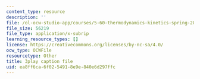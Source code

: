 ```yaml
---
content_type: resource
description: ''
file: /ol-ocw-studio-app/courses/5-60-thermodynamics-kinetics-spring-2008/ea8ff6ca6f0254918e9e840e6d297ffc_6kBqi9vVC6s.vtt
file_size: 56219
file_type: application/x-subrip
learning_resource_types: []
license: https://creativecommons.org/licenses/by-nc-sa/4.0/
ocw_type: OCWFile
resourcetype: Other
title: 3play caption file
uid: ea8ff6ca-6f02-5491-8e9e-840e6d297ffc
---
```

